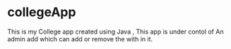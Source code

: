 # collegeApp
This is my College app created using Java , This app is under contol of An admin add which can add or remove the with in it.
